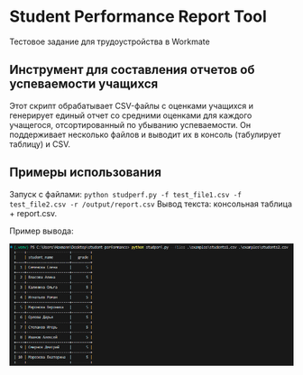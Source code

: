 # Student Performance Report Tool
Тестовое задание для трудоустройства в Workmate

## Инструмент для составления отчетов об успеваемости учащихся

Этот скрипт обрабатывает CSV-файлы с оценками учащихся и генерирует единый отчет со средними оценками для каждого учащегося, отсортированный по убыванию успеваемости. Он поддерживает несколько файлов и выводит их в консоль (табулирует таблицу) и CSV.

## Примеры использования
Запуск с файлами:
`python studperf.py -f test_file1.csv -f test_file2.csv -r /output/report.csv`
Вывод текста: консольная таблица + report.csv.

Пример вывода:

![output-example](https://raw.githubusercontent.com/Haxmann/student-performance/master/.github/images/output_example.png)

